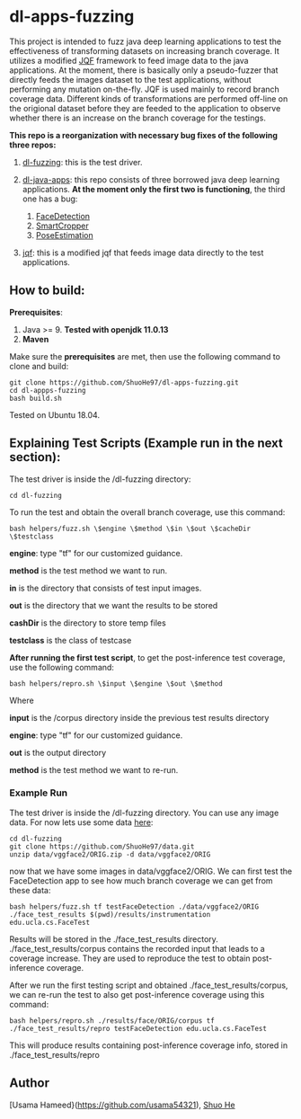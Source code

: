 # dl-apps-fuzzing

This project is intended to fuzz java deep learning applications to test the effectiveness of transforming datasets on increasing branch coverage. It utilizes a modified [JQF](https://github.com/rohanpadhye/JQF) framework to feed image data to the java applications. At the moment, there is basically only a pseudo-fuzzer that directly feeds the images dataset to the test applications, without performing any mutation on-the-fly. JQF is used mainly to record branch coverage data. Different kinds of transformations are performed off-line on the origional dataset before they are feeded to the application to observe whether there is an increase on the branch coverage for the testings. 

**This repo is a reorganization with necessary bug fixes of the following three repos:**

1. [dl-fuzzing](https://github.com/usama54321/dl-fuzzing): this is the test driver.

2. [dl-java-apps](https://github.com/usama54321/dl-java-apps): this repo consists of three borrowed java deep learning applications. **At the moment only the first two is functioning**, the third one has a bug:
    1. [FaceDetection](https://github.com/tzolov/mtcnn-java)
    2. [SmartCropper](https://github.com/pqpo/SmartCropper)
    3. [PoseEstimation](https://fritz.mycloudrepo.io/public/repositories/android/ai/fritz/)

3. [jqf](https://github.com/usama54321/jqf): this is a modified jqf that feeds image data directly to the test applications.

## How to build:

**Prerequisites**:
1. Java >= 9. **Tested with openjdk 11.0.13**
2. **Maven**

Make sure the **prerequisites** are met, then use the following command to clone and build:
```
git clone https://github.com/ShuoHe97/dl-apps-fuzzing.git
cd dl-appps-fuzzing
bash build.sh
```
Tested on Ubuntu 18.04.


## Explaining Test Scripts (Example run in the next section):

The test driver is inside the /dl-fuzzing directory:
``` 
cd dl-fuzzing
```

To run the test and obtain the overall branch coverage, use this command:
```
bash helpers/fuzz.sh \$engine \$method \$in \$out \$cacheDir \$testclass
```

**engine**: type "tf" for our customized guidance.

**method** is the test method we want to run. 

**in** is the directory that consists of test input images.

**out** is the directory that we want the results to be stored

**cashDir** is the directory to store temp files

**testclass** is the class of testcase


**After running the first test script**, to get the post-inference test coverage, use the following command:
```
bash helpers/repro.sh \$input \$engine \$out \$method
```
Where

**input** is the /corpus directory inside the previous test results directory

**engine**: type "tf" for our customized guidance.

**out** is the output directory

**method** is the test method we want to re-run. 

### Example Run

The test driver is inside the /dl-fuzzing directory. You can use any image data. For now lets use some data [here](https://github.com/ShuoHe97/data):
```
cd dl-fuzzing
git clone https://github.com/ShuoHe97/data.git
unzip data/vggface2/ORIG.zip -d data/vggface2/ORIG
```

now that we have some images in data/vggface2/ORIG. We can first test the FaceDetection app to see how much branch coverage we can get from these data:
```
bash helpers/fuzz.sh tf testFaceDetection ./data/vggface2/ORIG ./face_test_results $(pwd)/results/instrumentation edu.ucla.cs.FaceTest
```
Results will be stored in the ./face_test_results directory. ./face_test_results/corpus contains the recorded input that leads to a coverage increase. They are used to reproduce the test to obtain post-inference coverage.



After we run the first testing script and obtained ./face_test_results/corpus, we can re-run the test to also get post-inference coverage using this command:
```
bash helpers/repro.sh ./results/face/ORIG/corpus tf ./face_test_results/repro testFaceDetection edu.ucla.cs.FaceTest
```
This will produce results containing post-inference coverage info, stored in ./face_test_results/repro



## Author

[Usama Hameed}(https://github.com/usama54321), [Shuo He](https://github.com/ShuoHe97)
